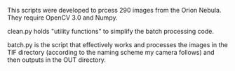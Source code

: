 This scripts were developed to prcess 290 images from the Orion Nebula. They require OpenCV 3.0 and
Numpy.

clean.py holds "utility functions" to simplify the batch processing code.

batch.py is the script that effectively works and processes the images in the TIF directory
(according to the naming scheme my camera follows) and then outputs in the OUT directory.